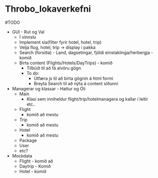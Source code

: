 # Throbo_lokaverkefni

#TODO

* GUI - Rut og Val
  * Í vinnslu
  * Implement sía(filter fyrir hotel, hotel, trip)
  * Velja flug, hotel, trip -> display í pakka
  * Search (forsíða) - Land, dagsetingar, fjöldi einstaklinga/herbergja - komið
  * Birta content (Flights/Hotels/DayTrips) - komið 
  	* Tilbúið til að fá alvöru gögn
	* To do: 
		* Útfæra js til að birta gögnin á html formi  
		* Breyta Search til að nýta á content síðunni 
* Managerar og klassar - Hattur og Óli
  * Main 
	* Klasi sem inniheldur flight/trip/hotelmanagera og kallar í leitir etc..
  * Flight
	* komið að mestu
  * Trip
	* komið að mestu
  * Hotel
	* komið að mestu
  * Package
  * User
  * etc?
* Mockdata 
  * Flight - komið að 
  * Daytrip - Komið
  * Hotel - komið

